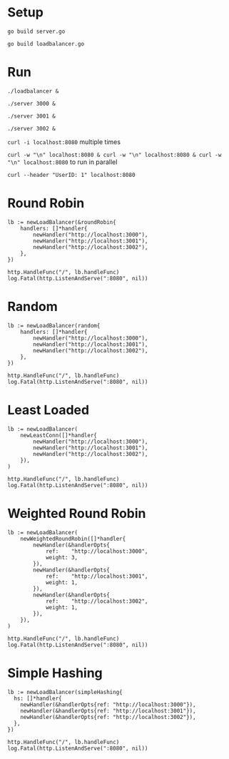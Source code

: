 # Setup

`go build server.go`

`go build loadbalancer.go`

# Run

`./loadbalancer &`

`./server 3000 &`

`./server 3001 &`

`./server 3002 &`

`curl -i localhost:8080` multiple times

`curl -w "\n" localhost:8080 & curl -w "\n" localhost:8080 & curl -w "\n" localhost:8080` to run in parallel

`curl --header "UserID: 1" localhost:8080`

# Round Robin

```golang
lb := newLoadBalancer(&roundRobin{
	handlers: []*handler{
		newHandler("http://localhost:3000"),
		newHandler("http://localhost:3001"),
		newHandler("http://localhost:3002"),
	},
})

http.HandleFunc("/", lb.handleFunc)
log.Fatal(http.ListenAndServe(":8080", nil))
```

# Random

```golang
lb := newLoadBalancer(random{
	handlers: []*handler{
		newHandler("http://localhost:3000"),
		newHandler("http://localhost:3001"),
		newHandler("http://localhost:3002"),
	},
})

http.HandleFunc("/", lb.handleFunc)
log.Fatal(http.ListenAndServe(":8080", nil))
```

# Least Loaded

```golang
lb := newLoadBalancer(
	newLeastConn([]*handler{
		newHandler("http://localhost:3000"),
		newHandler("http://localhost:3001"),
		newHandler("http://localhost:3002"),
	}),
)

http.HandleFunc("/", lb.handleFunc)
log.Fatal(http.ListenAndServe(":8080", nil))
```

# Weighted Round Robin

```golang
lb := newLoadBalancer(
	newWeightedRoundRobin([]*handler{
		newHandler(&handlerOpts{
			ref:    "http://localhost:3000",
			weight: 3,
		}),
		newHandler(&handlerOpts{
			ref:    "http://localhost:3001",
			weight: 1,
		}),
		newHandler(&handlerOpts{
			ref:    "http://localhost:3002",
			weight: 1,
		}),
	}),
)

http.HandleFunc("/", lb.handleFunc)
log.Fatal(http.ListenAndServe(":8080", nil))
```

# Simple Hashing

```golang
lb := newLoadBalancer(simpleHashing{
  hs: []*handler{
    newHandler(&handlerOpts{ref: "http://localhost:3000"}),
    newHandler(&handlerOpts{ref: "http://localhost:3001"}),
    newHandler(&handlerOpts{ref: "http://localhost:3002"}),
  },
})

http.HandleFunc("/", lb.handleFunc)
log.Fatal(http.ListenAndServe(":8080", nil))
```

